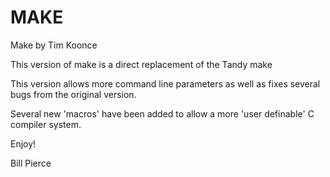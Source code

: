 # MAKEMake by Tim KoonceThis version of make is a direct replacement of the Tandy makeThis version allows more command line parameters as well as fixes several bugs from the original version.Several new 'macros' have been added to allow a more 'user definable' C compiler system.Enjoy!Bill Pierce